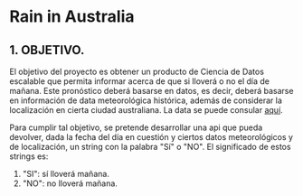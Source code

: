 # __Rain in Australia__

## __1. OBJETIVO.__
El objetivo del proyecto es obtener un producto de Ciencia de Datos escalable que permita informar acerca de que si lloverá o no el día de mañana. Este pronóstico deberá basarse en datos, es decir, deberá basarse en información de data meteorológica histórica, además de considerar la localización en cierta ciudad australiana. La data se puede consular [aquí](https://www.kaggle.com/datasets/jsphyg/weather-dataset-rattle-package).

Para cumplir tal objetivo, se pretende desarrollar una api que pueda devolver, dada la fecha
del día en cuestión y ciertos datos meteorológicos y de localización, un string con la palabra "Sí" o "NO". El significado de estos strings es:
1. "SI": sí lloverá mañana.
2. "NO": no lloverá mañana.
